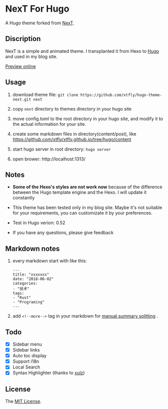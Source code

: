 # NexT For Hugo

A Hugo theme forked from [NexT](https://github.com/iissnan/hexo-theme-next).

## Discription

NexT is a simple and animated theme. I transplanted it from Hexo to [Hugo](https://gohugo.io/) and used in my blog site.

[Preview online](http://www.lanlingzi.cn)

## Usage

1. download theme file: `git clone https://github.com/xtfly/hugo-theme-next.git next`

2. copy `next` directory to themes directory in your hugo site

3. move config.toml to the root directory in your hugo site, and modify it to the actual information for your site.

4. create some markdown files in directory(content/post), like https://github.com/xtfly/xtfly.github.io/tree/hugo/content

5. start hugo server in root directory: `hugo server`

6. open brower: http://localhost:1313/

## Notes

- **Some of the Hexo's styles are not work now** because of the difference between the Hugo template engine and the Hexo. I will update it constantly

- This theme has been tested only in my blog site. Maybe it's not suitable for your requirements, you can customizate it by your preferences.

- Test in Hugo verion: 0.52

- If you have any questions, please give feedback

## Markdown notes

1. every markdown start with like this:

    ```
    ---
    title: "xxxxxxx"
    date: "2018-06-02"
    categories:
    - "技术"
    tags:
    - "Rust"
    - "Programing"
    ---
    ```

1. add `<!--more-->` tag in your markdown for [manual summary splitting](https://gohugo.io/content-management/summaries/#user-defined-manual-summary-splitting) .


## Todo

- [x] Sidebar menu
- [x] Sidebar links
- [x] Auto toc display
- [x] Support i18n
- [x] Local Search
- [x] Syntax Highlighter (thanks to [xulz](https://github.com/xtfly/hugo-theme-next/pull/6))

## License
The [MIT License](LICENSE).
